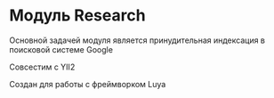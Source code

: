 # Модуль Research
Основной задачей модуля является принудительная индексация в поисковой системе Google

Совсестим с YII2

Создан для работы с фреймворком Luya